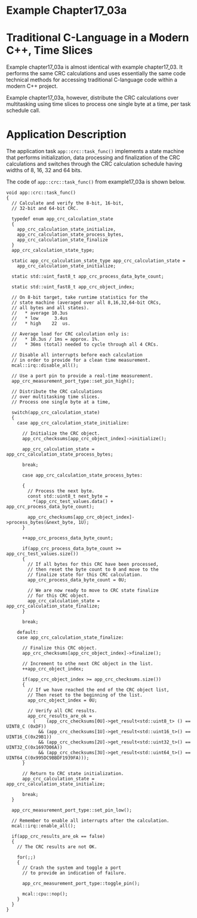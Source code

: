 # Example Chapter17_03a
# Traditional C-Language in a Modern C++, Time Slices

Example chapter17_03a is almost identical with
example chapter17_03. It performs the same CRC calculations
and uses essentially the same code technical methods
for accessing traditional C-language code within a
modern C++ project.

Example chapter17_03a, however, distribute the CRC calculations
over multitasking using time slices to process one single byte
at a time, per task schedule call.

# Application Description

The application task `app::crc::task_func()` implements a state machine
that performs initialization, data processing and finalization
of the CRC calculations and switches through the CRC calculation
schedule having widths of 8, 16, 32 and 64 bits.

The code of `app::crc::task_func()` from example17_03a
is shown below.

```
void app::crc::task_func()
{
  // Calculate and verify the 8-bit, 16-bit,
  // 32-bit and 64-bit CRC.

  typedef enum app_crc_calculation_state
  {
    app_crc_calculation_state_initialize,
    app_crc_calculation_state_process_bytes,
    app_crc_calculation_state_finalize
  }
  app_crc_calculation_state_type;

  static app_crc_calculation_state_type app_crc_calculation_state =
    app_crc_calculation_state_initialize;

  static std::uint_fast8_t app_crc_process_data_byte_count;

  static std::uint_fast8_t app_crc_object_index;

  // On 8-bit target, take runtime statistics for the
  // state machine (averaged over all 8,16,32,64-bit CRCs,
  // all bytes and all states).
  //   * average 10.3us
  //   * low      3.4us
  //   * high    22  us.

  // Average load for CRC calculation only is:
  //   * 10.3us / 1ms = approx. 1%.
  //   * 36ms (total) needed to cycle through all 4 CRCs.

  // Disable all interrupts before each calculation
  // in order to provide for a clean time measurement.
  mcal::irq::disable_all();

  // Use a port pin to provide a real-time measurement.
  app_crc_measurement_port_type::set_pin_high();

  // Distribute the CRC calculations
  // over multitasking time slices.
  // Process one single byte at a time,

  switch(app_crc_calculation_state)
  {
    case app_crc_calculation_state_initialize:

      // Initialize the CRC object.
      app_crc_checksums[app_crc_object_index]->initialize();

      app_crc_calculation_state = app_crc_calculation_state_process_bytes;

      break;

      case app_crc_calculation_state_process_bytes:

      {
        // Process the next byte.
        const std::uint8_t next_byte =
          *(app_crc_test_values.data() + app_crc_process_data_byte_count);

        app_crc_checksums[app_crc_object_index]->process_bytes(&next_byte, 1U);
      }

      ++app_crc_process_data_byte_count;

      if(app_crc_process_data_byte_count >= app_crc_test_values.size())
      {
        // If all bytes for this CRC have been processed,
        // then reset the byte count to 0 and move to the
        // finalize state for this CRC calculation.
        app_crc_process_data_byte_count = 0U;

        // We are now ready to move to CRC state finalize
        // for this CRC object.
        app_crc_calculation_state = app_crc_calculation_state_finalize;
      }

      break;

    default:
    case app_crc_calculation_state_finalize:

      // Finalize this CRC object.
      app_crc_checksums[app_crc_object_index]->finalize();

      // Increment to othe next CRC object in the list.
      ++app_crc_object_index;

      if(app_crc_object_index >= app_crc_checksums.size())
      {
        // If we have reached the end of the CRC object list,
        // Then reset to the beginning of the list.
        app_crc_object_index = 0U;

        // Verify all CRC results.
        app_crc_results_are_ok =
          (    (app_crc_checksums[0U]->get_result<std::uint8_t> () == UINT8_C (0xDF))
            && (app_crc_checksums[1U]->get_result<std::uint16_t>() == UINT16_C(0x29B1))
            && (app_crc_checksums[2U]->get_result<std::uint32_t>() == UINT32_C(0x1697D06A))
            && (app_crc_checksums[3U]->get_result<std::uint64_t>() == UINT64_C(0x995DC9BBDF1939FA)));
      }

      // Return to CRC state initialization.
      app_crc_calculation_state = app_crc_calculation_state_initialize;

      break;
  }

  app_crc_measurement_port_type::set_pin_low();

  // Remember to enable all interrupts after the calculation.
  mcal::irq::enable_all();

  if(app_crc_results_are_ok == false)
  {
    // The CRC results are not OK.

    for(;;)
    {
      // Crash the system and toggle a port
      // to provide an indication of failure.

      app_crc_measurement_port_type::toggle_pin();

      mcal::cpu::nop();
    }
  }
}
```
